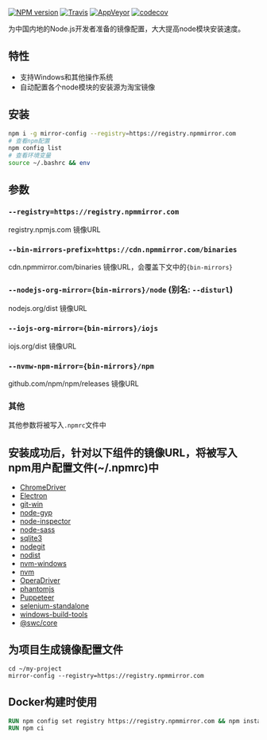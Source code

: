
[![NPM version](https://img.shields.io/npm/v/mirror-config.svg?style=flat-square)](https://www.npmjs.com/package/mirror-config)
[![Travis](https://img.shields.io/travis/jiangzm/mirror-config.svg?&label=Linux)](https://travis-ci.org/jiangzm/mirror-config)
[![AppVeyor](https://img.shields.io/appveyor/ci/jiangzm/mirror-config.svg?&label=Windows)](https://ci.appveyor.com/project/jiangzm/mirror-config)
[![codecov](https://img.shields.io/codecov/c/github/jiangzm/mirror-config.svg)](https://codecov.io/gh/jiangzm/mirror-config)

为中国内地的Node.js开发者准备的镜像配置，大大提高node模块安装速度。

## 特性

- 支持Windows和其他操作系统
- 自动配置各个node模块的安装源为淘宝镜像

## 安装

```bash
npm i -g mirror-config --registry=https://registry.npmmirror.com
# 查看npm配置
npm config list
# 查看环境变量
source ~/.bashrc && env
```

## 参数

### `--registry=https://registry.npmmirror.com`
registry.npmjs.com 镜像URL

### `--bin-mirrors-prefix=https://cdn.npmmirror.com/binaries`
cdn.npmmirror.com/binaries 镜像URL，会覆盖下文中的`{bin-mirrors}`

### `--nodejs-org-mirror={bin-mirrors}/node` (别名: `--disturl`)
nodejs.org/dist 镜像URL

### `--iojs-org-mirror={bin-mirrors}/iojs`
iojs.org/dist 镜像URL

### `--nvmw-npm-mirror={bin-mirrors}/npm`
github.com/npm/npm/releases 镜像URL

### 其他
其他参数将被写入`.npmrc`文件中

## 安装成功后，针对以下组件的镜像URL，将被写入npm用户配置文件(~/.npmrc)中

- [ChromeDriver](https://www.npmjs.com/package/chromedriver)
- [Electron](https://www.npmjs.com/package/electron)
- [git-win](https://www.npmjs.com/package/git-win)
- [node-gyp](https://www.npmjs.com/package/node-gyp)
- [node-inspector](https://www.npmjs.com/package/node-inspector)
- [node-sass](https://www.npmjs.com/package/node-sass)
- [sqlite3](https://www.npmjs.com/package/sqlite3)
- [nodegit](https://www.npmjs.com/package/nodegit)
- [nodist](https://github.com/marcelklehr/nodist)
- [nvm-windows](https://github.com/coreybutler/nvm-windows)
- [nvm](https://github.com/creationix/nvm)
- [OperaDriver](https://www.npmjs.com/package/operadriver)
- [phantomjs](https://www.npmjs.com/package/phantomjs)
- [Puppeteer](https://www.npmjs.com/package/puppeteer)
- [selenium-standalone](https://www.npmjs.com/package/selenium-standalone)
- [windows-build-tools](https://www.npmjs.com/package/windows-build-tools)
- [@swc/core](https://www.npmjs.com/package/@swc/core)

## 为项目生成镜像配置文件

```
cd ~/my-project
mirror-config --registry=https://registry.npmmirror.com

```

## Docker构建时使用

```dockerfile
RUN npm config set registry https://registry.npmmirror.com && npm install --unsafe-perm -g mirror-config
RUN npm ci
```
